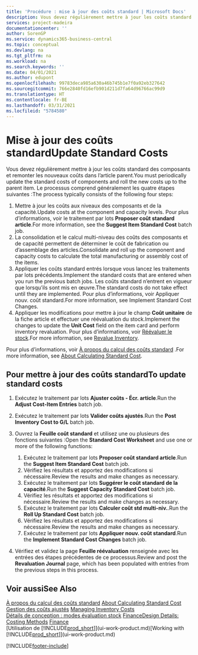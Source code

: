 ```yaml
---
title: 'Procédure : mise à jour des coûts standard | Microsoft Docs'
description: Vous devez régulièrement mettre à jour les coûts standard des composants et remonter les nouveaux coûts dans l’article parent.
services: project-madeira
documentationcenter: ''
author: SorenGP
ms.service: dynamics365-business-central
ms.topic: conceptual
ms.devlang: na
ms.tgt_pltfrm: na
ms.workload: na
ms.search.keywords: ''
ms.date: 04/01/2021
ms.author: edupont
ms.openlocfilehash: 99783deca985a630a46b745b1e7f0a92eb327642
ms.sourcegitcommit: 766e2840fd16efb901d211d7fa64d96766ac99d9
ms.translationtype: HT
ms.contentlocale: fr-BE
ms.lasthandoff: 03/31/2021
ms.locfileid: "5784580"
---
```

# <a name="update-standard-costs"></a><span data-ttu-id="7c991-103">Mise à jour des coûts standard</span><span class="sxs-lookup"><span data-stu-id="7c991-103">Update Standard Costs</span></span>
<span data-ttu-id="7c991-104">Vous devez régulièrement mettre à jour les coûts standard des composants et remonter les nouveaux coûts dans l’article parent.</span><span class="sxs-lookup"><span data-stu-id="7c991-104">You must periodically update the standard costs of components and roll the new costs up to the parent item.</span></span> <span data-ttu-id="7c991-105">Le processus comprend généralement les quatre étapes suivantes :</span><span class="sxs-lookup"><span data-stu-id="7c991-105">The process typically consists of the following four steps:</span></span>  

1.  <span data-ttu-id="7c991-106">Mettre à jour les coûts aux niveaux des composants et de la capacité.</span><span class="sxs-lookup"><span data-stu-id="7c991-106">Update costs at the component and capacity levels.</span></span> <span data-ttu-id="7c991-107">Pour plus d’informations, voir le traitement par lots **Proposer coût standard article**.</span><span class="sxs-lookup"><span data-stu-id="7c991-107">For more information, see the **Suggest Item Standard Cost** batch job.</span></span>  
2.  <span data-ttu-id="7c991-108">La consolidation et le calcul multi-niveau des coûts des composants et de capacité permettent de déterminer le coût de fabrication ou d’assemblage des articles.</span><span class="sxs-lookup"><span data-stu-id="7c991-108">Consolidate and roll up the component and capacity costs to calculate the total manufacturing or assembly cost of the items.</span></span>  
3.  <span data-ttu-id="7c991-109">Appliquer les coûts standard entrés lorsque vous lancez les traitements par lots précédents.</span><span class="sxs-lookup"><span data-stu-id="7c991-109">Implement the standard costs that are entered when you run the previous batch jobs.</span></span> <span data-ttu-id="7c991-110">Les coûts standard n’entrent en vigueur que lorsqu’ils sont mis en œuvre.</span><span class="sxs-lookup"><span data-stu-id="7c991-110">The standard costs do not take effect until they are implemented.</span></span> <span data-ttu-id="7c991-111">Pour plus d’informations, voir Appliquer nouv. coût standard.</span><span class="sxs-lookup"><span data-stu-id="7c991-111">For more information, see Implement Standard Cost Changes.</span></span>  
4.  <span data-ttu-id="7c991-112">Appliquer les modifications pour mettre à jour le champ **Coût unitaire** de la fiche article et effectuer une réévaluation du stock.</span><span class="sxs-lookup"><span data-stu-id="7c991-112">Implement the changes to update the **Unit Cost** field on the item card and perform inventory revaluation.</span></span> <span data-ttu-id="7c991-113">Pour plus d’informations, voir [Réévaluer le stock](inventory-how-revalue-inventory.md).</span><span class="sxs-lookup"><span data-stu-id="7c991-113">For more information, see [Revalue Inventory](inventory-how-revalue-inventory.md).</span></span>  

<span data-ttu-id="7c991-114">Pour plus d’informations, voir [À propos du calcul des coûts standard](finance-about-calculating-standard-cost.md) .</span><span class="sxs-lookup"><span data-stu-id="7c991-114">For more information, see [About Calculating Standard Cost](finance-about-calculating-standard-cost.md).</span></span>  
## <a name="to-update-standard-costs"></a><span data-ttu-id="7c991-115">Pour mettre à jour des coûts standard</span><span class="sxs-lookup"><span data-stu-id="7c991-115">To update standard costs</span></span>  
1.  <span data-ttu-id="7c991-116">Exécutez le traitement par lots **Ajuster coûts - Écr. article**.</span><span class="sxs-lookup"><span data-stu-id="7c991-116">Run the **Adjust Cost-Item Entries** batch job.</span></span>  
2.  <span data-ttu-id="7c991-117">Exécutez le traitement par lots **Valider coûts ajustés**.</span><span class="sxs-lookup"><span data-stu-id="7c991-117">Run the **Post Inventory Cost to G/L** batch job.</span></span>  
3.  <span data-ttu-id="7c991-118">Ouvrez la **Feuille coût standard** et utilisez une ou plusieurs des fonctions suivantes :</span><span class="sxs-lookup"><span data-stu-id="7c991-118">Open the **Standard Cost Worksheet** and use one or more of the following functions:</span></span>  

    1.  <span data-ttu-id="7c991-119">Exécutez le traitement par lots **Proposer coût standard article**.</span><span class="sxs-lookup"><span data-stu-id="7c991-119">Run the **Suggest Item Standard Cost** batch job.</span></span>  
    2.  <span data-ttu-id="7c991-120">Vérifiez les résultats et apportez des modifications si nécessaire.</span><span class="sxs-lookup"><span data-stu-id="7c991-120">Review the results and make changes as necessary.</span></span>  
    3.  <span data-ttu-id="7c991-121">Exécutez le traitement par lots **Suggérer le coût standard de la capacité**.</span><span class="sxs-lookup"><span data-stu-id="7c991-121">Run the **Suggest Capacity Standard Cost** batch job.</span></span>  
    4.  <span data-ttu-id="7c991-122">Vérifiez les résultats et apportez des modifications si nécessaire.</span><span class="sxs-lookup"><span data-stu-id="7c991-122">Review the results and make changes as necessary.</span></span>
    5. <span data-ttu-id="7c991-123">Exécutez le traitement par lots **Calculer coût std multi-niv.**.</span><span class="sxs-lookup"><span data-stu-id="7c991-123">Run the **Roll Up Standard Cost** batch job.</span></span>
    6.  <span data-ttu-id="7c991-124">Vérifiez les résultats et apportez des modifications si nécessaire.</span><span class="sxs-lookup"><span data-stu-id="7c991-124">Review the results and make changes as necessary.</span></span>
    7.  <span data-ttu-id="7c991-125">Exécutez le traitement par lots **Appliquer nouv. coût standard**.</span><span class="sxs-lookup"><span data-stu-id="7c991-125">Run the **Implement Standard Cost Changes** batch job.</span></span>  
4.  <span data-ttu-id="7c991-126">Vérifiez et validez la page **Feuille réévaluation** renseignée avec les entrées des étapes précédentes de ce processus.</span><span class="sxs-lookup"><span data-stu-id="7c991-126">Review and post the **Revaluation Journal** page, which has been populated with entries from the previous steps in this process.</span></span>  

## <a name="see-also"></a><span data-ttu-id="7c991-127">Voir aussi</span><span class="sxs-lookup"><span data-stu-id="7c991-127">See Also</span></span>  
 <span data-ttu-id="7c991-128">[À propos du calcul des coûts standard](finance-about-calculating-standard-cost.md) </span><span class="sxs-lookup"><span data-stu-id="7c991-128">[About Calculating Standard Cost](finance-about-calculating-standard-cost.md) </span></span>  
 <span data-ttu-id="7c991-129">[Gestion des coûts ajustés](finance-manage-inventory-costs.md) </span><span class="sxs-lookup"><span data-stu-id="7c991-129">[Managing Inventory Costs](finance-manage-inventory-costs.md) </span></span>  
 <span data-ttu-id="7c991-130">[Détails de conception : modes évaluation stock](design-details-costing-methods.md) [Finance](finance.md)</span><span class="sxs-lookup"><span data-stu-id="7c991-130">[Design Details: Costing Methods](design-details-costing-methods.md) [Finance](finance.md)</span></span>  
 <span data-ttu-id="7c991-131">[Utilisation de [!INCLUDE[prod_short](includes/prod_short.md)]](ui-work-product.md)</span><span class="sxs-lookup"><span data-stu-id="7c991-131">[Working with [!INCLUDE[prod_short](includes/prod_short.md)]](ui-work-product.md)</span></span>  


[!INCLUDE[footer-include](includes/footer-banner.md)]